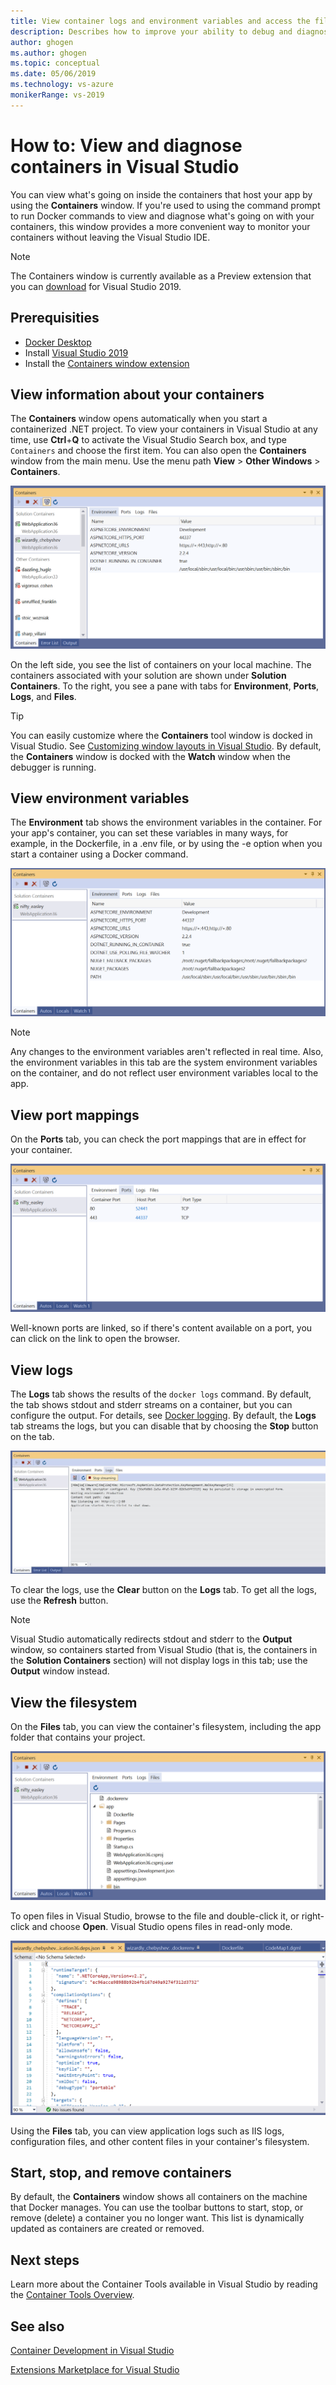 ```yaml
---
title: View container logs and environment variables and access the filesystem.
description: Describes how to improve your ability to debug and diagnose your container-based apps in Visual Studio by using a tool window  to see what's going on inside the containers that host your app.
author: ghogen
ms.author: ghogen
ms.topic: conceptual
ms.date: 05/06/2019
ms.technology: vs-azure
monikerRange: vs-2019
---
```

# How to: View and diagnose containers in Visual Studio

You can view what's going on inside the containers that host your app by using the **Containers** window. If you're used to using the command prompt to run Docker commands to view and diagnose what's going on with your containers, this window provides a more convenient way to monitor your containers without leaving the Visual Studio IDE.

> [!NOTE]
> The Containers window is currently available as a Preview extension that you can [download](https://aka.ms/vscontainerspreview) for Visual Studio 2019.

## Prerequisities

- [Docker Desktop](https://hub.docker.com/editions/community/docker-ce-desktop-windows)
- Install [Visual Studio 2019](https://visualstudio.microsoft.com/downloads/?utm_medium=microsoft&utm_source=docs.microsoft.com&utm_campaign=inline+link&utm_content=download+vs2019)
- Install the [Containers window extension](https://aka.ms/vscontainerspreview)

## View information about your containers

The **Containers** window opens automatically when you start a containerized .NET project. To view your containers in Visual Studio at any time, use **Ctrl**+**Q** to activate the Visual Studio Search box, and type `Containers` and choose the first item. You can also open the **Containers** window from the main menu. Use the menu path  **View** > **Other Windows** > **Containers**.  

![Screenshot of Environment tab in Containers window](media/view-and-diagnose-containers/container-window.png)

On the left side, you see the list of containers on your local machine. The containers associated with your solution are shown under **Solution Containers**. To the right, you see a pane with tabs for **Environment**, **Ports**, **Logs**, and **Files**.

> [!TIP]
> You can easily customize where the **Containers** tool window is docked in Visual Studio. See [Customizing window layouts in Visual Studio](/visualstudio/ide/customizing-window-layouts-in-visual-studio). By default, the **Containers** window is docked with the **Watch** window when the debugger is running.

## View environment variables

The **Environment** tab shows the environment variables in the container. For your app's container, you can set these variables in many ways, for example, in the Dockerfile, in a .env file, or by using the -e option when you start a container using a Docker command.

![Screenshot of Environment tab in Containers window](media/view-and-diagnose-containers/container-environment-vars.png)

> [!NOTE]
> Any changes to the environment variables aren't reflected in real time. Also, the environment variables in this tab are the system environment variables on the container, and do not reflect user environment variables local to the app.

## View port mappings

On the **Ports** tab, you can check the port mappings that are in effect for your container.

![Screenshot of Ports tab in Containers window](media/view-and-diagnose-containers/container-ports.png)

Well-known ports are linked, so if there's content available on a port, you can click on the link to open the browser.

## View logs

The **Logs** tab shows the results of the `docker logs` command. By default, the tab shows stdout and stderr streams on a container, but you can configure the output. For details, see [Docker logging](https://docs.docker.com/config/containers/logging/).  By default, the **Logs** tab streams the logs, but you can disable that by choosing the **Stop** button on the tab.

![Screenshot of Logs tab in Containers window](media/view-and-diagnose-containers/containers-logs.jpg)

To clear the logs, use the **Clear** button on the **Logs** tab.  To get all the logs, use the **Refresh** button.

> [!NOTE]
> Visual Studio automatically redirects stdout and stderr to the **Output** window, so containers started from Visual Studio (that is, the containers in the **Solution Containers** section) will not display logs in this tab; use the **Output** window instead.

## View the filesystem

On the **Files** tab, you can view the container's filesystem, including the app folder that contains your project.

![Screenshot of Files tab in Containers window](media/view-and-diagnose-containers/container-filesystem.png)

To open files in Visual Studio, browse to the file and double-click it, or right-click and choose **Open**. Visual Studio opens files in read-only mode.

![Screenshot of file open for viewing in Visual Studio](media/view-and-diagnose-containers/container-file-open.png)

Using the **Files** tab, you can view application logs such as IIS logs, configuration files, and other content files in your container's filesystem.

## Start, stop, and remove containers

By default, the **Containers** window shows all containers on the machine that Docker manages. You can use the toolbar buttons to start, stop, or remove (delete) a container you no longer want.  This list is dynamically updated as containers are created or removed.

## Next steps

Learn more about the Container Tools available in Visual Studio by reading the [Container Tools Overview](overview.md).

## See also

[Container Development in Visual Studio](/visualstudio/containers)

[Extensions Marketplace for Visual Studio](https://marketplace.visualstudio.com/)
